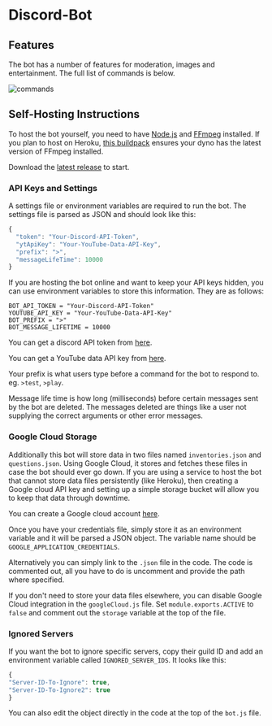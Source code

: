 # Discord-Bot

## Features
The bot has a number of features for moderation, images and entertainment. 
The full list of commands is below.

![commands](https://user-images.githubusercontent.com/33080132/43244029-8976b45c-90ec-11e8-895e-88d54e44440c.png)

## Self-Hosting Instructions
To host the bot yourself, you need to have [Node.js](https://nodejs.org/en/) and [FFmpeg](https://www.ffmpeg.org/) installed.
If you plan to host on Heroku, [this buildpack](https://elements.heroku.com/buildpacks/jonathanong/heroku-buildpack-ffmpeg-latest) ensures your dyno has the latest version of FFmpeg installed.

Download the [latest release](https://github.com/Michael23B/Discord-Bot/releases) to start.

### API Keys and Settings

A settings file or environment variables are required to run the bot. 
The settings file is parsed as JSON and should look like this:
```javascript
{
  "token": "Your-Discord-API-Token",
  "ytApiKey": "Your-YouTube-Data-API-Key",
  "prefix": ">",
  "messageLifeTime": 10000
}
```
If you are hosting the bot online and want to keep your API keys hidden, 
you can use environment variables to store this information. They are as follows:
```
BOT_API_TOKEN = "Your-Discord-API-Token"
YOUTUBE_API_KEY = "Your-YouTube-Data-API-Key"
BOT_PREFIX = ">"
BOT_MESSAGE_LIFETIME = 10000
```
You can get a discord API token from [here](https://discordapp.com/developers/applications).

You can get a YouTube data API key from [here](https://developers.google.com/youtube/v3/getting-started).

Your prefix is what users type before a command for the bot to respond to. eg. `>test`, `>play`.

Message life time is how long (milliseconds) before certain messages sent by the bot are deleted.
The messages deleted are things like a user not supplying the correct arguments or other error messages.

### Google Cloud Storage

Additionally this bot will store data in two files named `inventories.json` and `questions.json`. 
Using Google Cloud, it stores and fetches these files in case the bot should ever go down.
If you are using a service to host the bot that cannot store data files persistently (like Heroku),
then creating a Google cloud API key and setting up a simple storage bucket will allow you to keep that data through downtime.

You can create a Google cloud account [here](https://cloud.google.com).

Once you have your credentials file, simply store it as an environment variable and it will be parsed a JSON object.
The variable name should be `GOOGLE_APPLICATION_CREDENTIALS`.

Alternatively you can simply link to the `.json` file in the code. 
The code is commented out, all you have to do is uncomment and provide the path where specified.

If you don't need to store your data files elsewhere, you can disable Google Cloud integration in the `googleCloud.js` file.
Set `module.exports.ACTIVE` to `false` and comment out the `storage` variable at the top of the file.

### Ignored Servers

If you want the bot to ignore specific servers, copy their guild ID and add an environment variable called `IGNORED_SERVER_IDS`.
It looks like this:
```javascript
{
"Server-ID-To-Ignore": true,
"Server-ID-To-Ignore2": true
}
```
You can also edit the object directly in the code at the top of the `bot.js` file.
